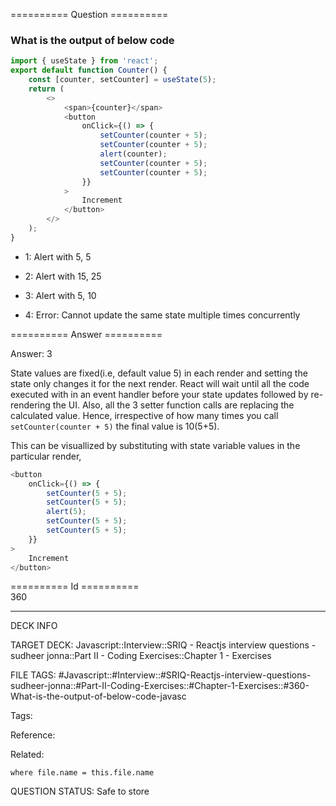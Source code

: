 ========== Question ==========  

### What is the output of below code

```javascript
import { useState } from 'react';
export default function Counter() {
    const [counter, setCounter] = useState(5);
    return (
        <>
            <span>{counter}</span>
            <button
                onClick={() => {
                    setCounter(counter + 5);
                    setCounter(counter + 5);
                    alert(counter);
                    setCounter(counter + 5);
                    setCounter(counter + 5);
                }}
            >
                Increment
            </button>
        </>
    );
}
```

-   1: Alert with 5, 5

-   2: Alert with 15, 25

-   3: Alert with 5, 10

-   4: Error: Cannot update the same state multiple times concurrently  

========== Answer ==========  

Answer: 3

State values are fixed(i.e, default value 5) in each render and setting the state only changes it for the next render. React will wait until all the code executed with in an event handler before your state updates followed by re-rendering the UI. Also, all the 3 setter function calls are replacing the calculated value. Hence, irrespective of how many times you call `setCounter(counter + 5)` the final value is 10(5+5).

This can be visuallized by substituting with state variable values in the particular render,

```javascript
<button
    onClick={() => {
        setCounter(5 + 5);
        setCounter(5 + 5);
        alert(5);
        setCounter(5 + 5);
        setCounter(5 + 5);
    }}
>
    Increment
</button>
```

========== Id ==========  
360

---

DECK INFO

TARGET DECK: Javascript::Interview::SRIQ - Reactjs interview questions - sudheer jonna::Part II - Coding Exercises::Chapter 1 - Exercises

FILE TAGS: #Javascript::#Interview::#SRIQ-Reactjs-interview-questions-sudheer-jonna::#Part-II-Coding-Exercises::#Chapter-1-Exercises::#360-What-is-the-output-of-below-code-javasc

Tags:

Reference:

Related:

```dataview
where file.name = this.file.name
```
QUESTION STATUS: Safe to store
